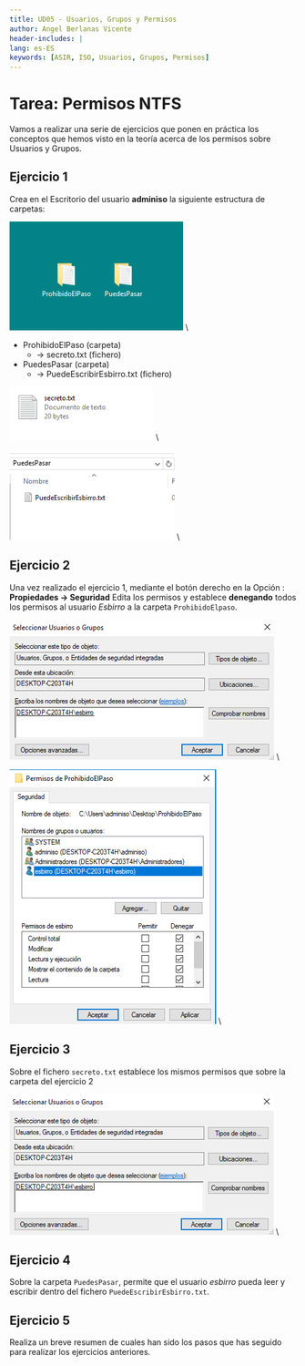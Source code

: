 ```yaml
---
title: UD05 - Usuarios, Grupos y Permisos
author: Angel Berlanas Vicente
header-includes: |
lang: es-ES
keywords: [ASIR, ISO, Usuarios, Grupos, Permisos]
---
```


# Tarea: Permisos NTFS

Vamos a realizar una serie de ejercicios que ponen en práctica los conceptos que hemos visto en la teoría acerca de los permisos sobre Usuarios y Grupos.

## Ejercicio 1

Crea en el Escritorio del usuario **adminiso** la siguiente estructura de carpetas:

![Carpetas](TareaPermisosNTFS/PermisosNTFS_110254.png)
\ 

* ProhibidoElPaso (carpeta)
  * -> secreto.txt (fichero)
* PuedesPasar (carpeta)
  * -> PuedeEscribirEsbirro.txt (fichero)
  
![secreto.txt](TareaPermisosNTFS/PermisosNTFS_110453.png)
\ 

![PuedesPasar](TareaPermisosNTFS/PermisosNTFS_110514.png)
\ 

## Ejercicio 2

Una vez realizado el ejercicio 1, mediante el botón derecho en la Opción : **Propiedades -> Seguridad** Edita los permisos y establece **denegando** todos los permisos al usuario *Esbirro*  a la carpeta `ProhibidoElpaso`.

![Permisos-Esbirro](TareaPermisosNTFS/PermisosNTFS_110555.png)
\ 

![Permisos-Esbirro](TareaPermisosNTFS/PermisosNTFS_110627.png)
\ 

## Ejercicio 3

Sobre el fichero `secreto.txt` establece los mismos permisos que sobre la carpeta del ejercicio 2

![Permisos Secreto](TareaPermisosNTFS/PermisosNTFS_110700.png)
\ 

## Ejercicio 4

Sobre la carpeta `PuedesPasar`, permite que el usuario *esbirro* pueda leer y escribir dentro del fichero `PuedeEscribirEsbirro.txt`.

## Ejercicio 5

Realiza un breve resumen de cuales han sido los pasos que has seguido para realizar los ejercicios anteriores.
